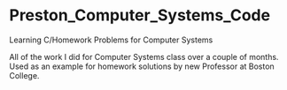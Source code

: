 # Preston_Computer_Systems_Code
Learning C/Homework Problems for Computer Systems

All of the work I did for Computer Systems class over a couple of months. 
Used as an example for homework solutions by new Professor at Boston College.
